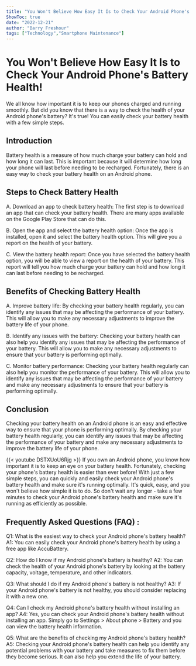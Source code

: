 ```yaml
---
title: "You Won't Believe How Easy It Is to Check Your Android Phone's Battery Health!"
ShowToc: true 
date: "2022-12-21"
author: "Barry Freshour" 
tags: ["Technology","Smartphone Maintenance"]
---
```

# You Won't Believe How Easy It Is to Check Your Android Phone's Battery Health!

We all know how important it is to keep our phones charged and running smoothly. But did you know that there is a way to check the health of your Android phone's battery? It's true! You can easily check your battery health with a few simple steps.

## Introduction

Battery health is a measure of how much charge your battery can hold and how long it can last. This is important because it will determine how long your phone will last before needing to be recharged. Fortunately, there is an easy way to check your battery health on an Android phone. 

## Steps to Check Battery Health

A. Download an app to check battery health: The first step is to download an app that can check your battery health. There are many apps available on the Google Play Store that can do this. 

B. Open the app and select the battery health option: Once the app is installed, open it and select the battery health option. This will give you a report on the health of your battery. 

C. View the battery health report: Once you have selected the battery health option, you will be able to view a report on the health of your battery. This report will tell you how much charge your battery can hold and how long it can last before needing to be recharged. 

## Benefits of Checking Battery Health

A. Improve battery life: By checking your battery health regularly, you can identify any issues that may be affecting the performance of your battery. This will allow you to make any necessary adjustments to improve the battery life of your phone. 

B. Identify any issues with the battery: Checking your battery health can also help you identify any issues that may be affecting the performance of your battery. This will allow you to make any necessary adjustments to ensure that your battery is performing optimally. 

C. Monitor battery performance: Checking your battery health regularly can also help you monitor the performance of your battery. This will allow you to identify any issues that may be affecting the performance of your battery and make any necessary adjustments to ensure that your battery is performing optimally. 

## Conclusion

Checking your battery health on an Android phone is an easy and effective way to ensure that your phone is performing optimally. By checking your battery health regularly, you can identify any issues that may be affecting the performance of your battery and make any necessary adjustments to improve the battery life of your phone.

{{< youtube DSTXUoU6Rjg >}} 
If you own an Android phone, you know how important it is to keep an eye on your battery health. Fortunately, checking your phone's battery health is easier than ever before! With just a few simple steps, you can quickly and easily check your Android phone's battery health and make sure it's running optimally. It's quick, easy, and you won't believe how simple it is to do. So don't wait any longer - take a few minutes to check your Android phone's battery health and make sure it's running as efficiently as possible.

## Frequently Asked Questions (FAQ) :
Q1: What is the easiest way to check your Android phone's battery health?
A1: You can easily check your Android phone's battery health by using a free app like AccuBattery.

Q2: How do I know if my Android phone's battery is healthy?
A2: You can check the health of your Android phone's battery by looking at the battery capacity, voltage, temperature, and other indicators.

Q3: What should I do if my Android phone's battery is not healthy?
A3: If your Android phone's battery is not healthy, you should consider replacing it with a new one.

Q4: Can I check my Android phone's battery health without installing an app?
A4: Yes, you can check your Android phone's battery health without installing an app. Simply go to Settings > About phone > Battery and you can view the battery health information.

Q5: What are the benefits of checking my Android phone's battery health?
A5: Checking your Android phone's battery health can help you identify any potential problems with your battery and take measures to fix them before they become serious. It can also help you extend the life of your battery.


